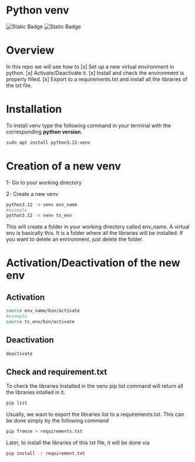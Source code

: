 # Python venv

![Static Badge](https://img.shields.io/badge/Python-red) 
![Static Badge](https://img.shields.io/badge/Virtual_environment-white)


# Overview
In this repo we will see how to
[x] Set up a new virtual environment in python.
[x] Activate/Deactivate it.
[x] Install and check the environment is properly filled.
[x] Export to a requirements.txt and install all the libraries of the txt file.


# Installation

To install venv type the following command in your terminal with the corresponding **python version**.

```bash
sudo apt install python3.12-venv
```


# Creation of a new venv

1- Go to your working directory

2- Create a new venv

```bash
python3.12 -m venv env_name
#example
python3.12 -m venv ts_env
```

This will create a folder in your working directory called env_name. A virtual env is basically this. 
It is a folder where all the libraries will be installed.
If you want to delete an enrironment, just delete the folder.




# Activation/Deactivation of the new env
## Activation

```bash
source env_name/bin/activate
#example
source ts_env/bin/activate
```


## Deactivation

```bash
deactivate
```

## Check and requirement.txt
To check the libraries installed in the venv pip list command will return all the libraries intalled in it.

```bash
pip list
```
Usually, we want to export the libraries list to a requirements.txt.
This can be done simply by the following command

```bash
pip freeze > requirements.txt
```

Later, to install the libraries of this txt file, it will be done via
```bash
pip install -r requirement.txt
```
